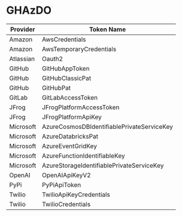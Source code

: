# GHAzDO

| Provider   | Token Name                                      |
|------------|-------------------------------------------------|
| Amazon     | AwsCredentials                                  |
| Amazon     | AwsTemporaryCredentials                         |
| Atlassian  | Oauth2                                          |
| GitHub     | GitHubAppToken                                  |
| GitHub     | GitHubClassicPat                                |
| GitHub     | GitHubPat                                       |
| GitLab     | GitLabAccessToken                               |
| JFrog      | JFrogPlatformAccessToken                        |
| JFrog      | JFrogPlatformApiKey                             |
| Microsoft  | AzureCosmosDBIdentifiablePrivateServiceKey      |
| Microsoft  | AzureDatabricksPat                              |
| Microsoft  | AzureEventGridKey                               |
| Microsoft  | AzureFunctionIdentifiableKey                    |
| Microsoft  | AzureStorageIdentifiablePrivateServiceKey       |
| OpenAI     | OpenAIApiKeyV2                                  |
| PyPi       | PyPiApiToken                                    |
| Twilio     | TwilioApiKeyCredentials                         |
| Twilio     | TwilioCredentials                               |
